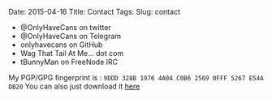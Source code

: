 Date: 2015-04-16
Title: Contact
Tags:
Slug: contact

- @OnlyHaveCans on twitter
- @OnlyHaveCans on Telegram
- onlyhavecans on GitHub
- Wag That Tail At Me... dot com
- tBunnyMan on FreeNode IRC

My PGP/GPG fingerprint is : `9DDD 328B 1976 4A04 C0B6 2569 0FFF 5267 E54A DB20`
You can also just download it [here](/publickey.asc)

